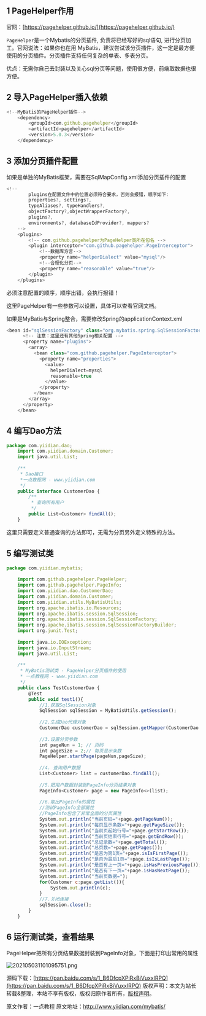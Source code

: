 


## 1 PageHelper作用

官网：[https://pagehelper.github.io/](https://pagehelper.github.io/)

`PageHelper`是一个Mybatis的分页插件, 负责将已经写好的sql语句, 进行分页加工。官网说法：如果你也在用 MyBatis，建议尝试该分页插件，这一定是最方便使用的分页插件。分页插件支持任何复杂的单表、多表分页。

优点：无需你自己去封装以及关心sql分页等问题，使用很方便，前端取数据也很方便。

## 2 导入PageHelper插入依赖


```js 
<!--MyBatis的PageHelper插件-->
    <dependency>
        <groupId>com.github.pagehelper</groupId>
        <artifactId>pagehelper</artifactId>
        <version>5.0.3</version>
    </dependency>
```

## 3 添加分页插件配置

如果是单独的MyBatis框架，需要在SqlMapConfig.xml添加分页插件的配置

```js 
<!--
        plugins在配置文件中的位置必须符合要求，否则会报错，顺序如下:
        properties?, settings?,
        typeAliases?, typeHandlers?,
        objectFactory?,objectWrapperFactory?,
        plugins?,
        environments?, databaseIdProvider?, mappers?
    -->
    <plugins>
        <!-- com.github.pagehelper为PageHelper类所在包名 -->
        <plugin interceptor="com.github.pagehelper.PageInterceptor">
            <!--数据库方言-->
            <property name="helperDialect" value="mysql"/>
            <!--合理化分页-->
            <property name="reasonable" value="true"/>
        </plugin>
    </plugins>
```

必须注意配置的顺序，顺序出错，会执行报错！

这里PageHelper有一些参数可以设置，具体可以查看官网文档。

如果是MyBatis与Spring整合，需要修改Spring的applicationContext.xml

```js 
<bean id="sqlSessionFactory" class="org.mybatis.spring.SqlSessionFactoryBean">  
      <!-- 注意：这里还有其他Spring相关配置 -->
      <property name="plugins">
        <array>
          <bean class="com.github.pagehelper.PageInterceptor">
            <property name="properties">
              <value>
                helperDialect=mysql
                reasonable=true
              </value>
            </property>
          </bean>
        </array>
      </property>
    </bean>
```

## 4 编写Dao方法


```js 
package com.yiidian.dao;
    import com.yiidian.domain.Customer;
    import java.util.List;
    
    /**
     * Dao接口
     *一点教程网 - www.yiidian.com
     */
    public interface CustomerDao {
        /**
         * 查询所有用户
         */
        public List<Customer> findAll();
    }
```

这里只需要定义普通查询的方法即可，无需为分页另外定义特殊的方法。

## 5 编写测试类


```js 
package com.yiidian.mybatis;
    
    import com.github.pagehelper.PageHelper;
    import com.github.pagehelper.PageInfo;
    import com.yiidian.dao.CustomerDao;
    import com.yiidian.domain.Customer;
    import com.yiidian.utils.MyBatisUtils;
    import org.apache.ibatis.io.Resources;
    import org.apache.ibatis.session.SqlSession;
    import org.apache.ibatis.session.SqlSessionFactory;
    import org.apache.ibatis.session.SqlSessionFactoryBuilder;
    import org.junit.Test;
    
    import java.io.IOException;
    import java.io.InputStream;
    import java.util.List;
    
    /**
     * MyBatis测试类 - PageHelper分页插件的使用
     * 一点教程网 - www.yiidian.com
     */
    public class TestCustomerDao {
        @Test
        public void test1(){
            //1.获取SqlSession对象
            SqlSession sqlSession = MyBatisUtils.getSession();
    
            //2.生成Dao代理对象
            CustomerDao customerDao = sqlSession.getMapper(CustomerDao.class);
    
            //3.设置分页参数
            int pageNun = 1; // 页码
            int pageSize = 2;// 每页显示条数
            PageHelper.startPage(pageNun,pageSize);
    
            //4. 查询用户数据
            List<Customer> list = customerDao.findAll();
    
            //5.把用户数据封装到PageInfo分页结果对象
            PageInfo<Customer> page = new PageInfo<>(list);
    
            //6.取出PageInfo的属性
            //测试PageInfo全部属性
            //PageInfo包含了非常全面的分页属性
            System.out.println("当前页码="+page.getPageNum());
            System.out.println("每页显示条数="+page.getPageSize());
            System.out.println("当前页起始行号="+page.getStartRow());
            System.out.println("当前页结束行号="+page.getEndRow());
            System.out.println("总记录数="+page.getTotal());
            System.out.println("总页数="+page.getPages());
            System.out.println("是否为第1页="+page.isIsFirstPage());
            System.out.println("是否为最后1页="+page.isIsLastPage());
            System.out.println("是否有上一页="+page.isHasPreviousPage());
            System.out.println("是否有下一页="+page.isHasNextPage());
            System.out.println("当前页数据=");
            for(Customer c:page.getList()){
                System.out.println(c);
            }
            //7.关闭连接
            sqlSession.close();
        }
    }
```

## 6 运行测试类，查看结果

PageHelper把所有分页结果数据封装到PageInfo对象，下面是打印出常用的属性

![202105031101095751.png](https://gitee.com/hezhiyuan007/java-study/raw/master/images/MyBatis/f11049c5-fe9f-4c6a-b2b0-06e1e4a216e4.png)

源码下载：[https://pan.baidu.com/s/1_B6DfcpXPiRxBiVuxxlRPQ](https://pan.baidu.com/s/1_B6DfcpXPiRxBiVuxxlRPQ)
版权声明：本文为站长转载&整理，本站不享有版权，版权归原作者所有，[版权声明](https://gitee.com/hezhiyuan007/java-notes/raw/master/disclaimer.md)。




原文作者：一点教程 原文地址：http://www.yiidian.com/mybatis/